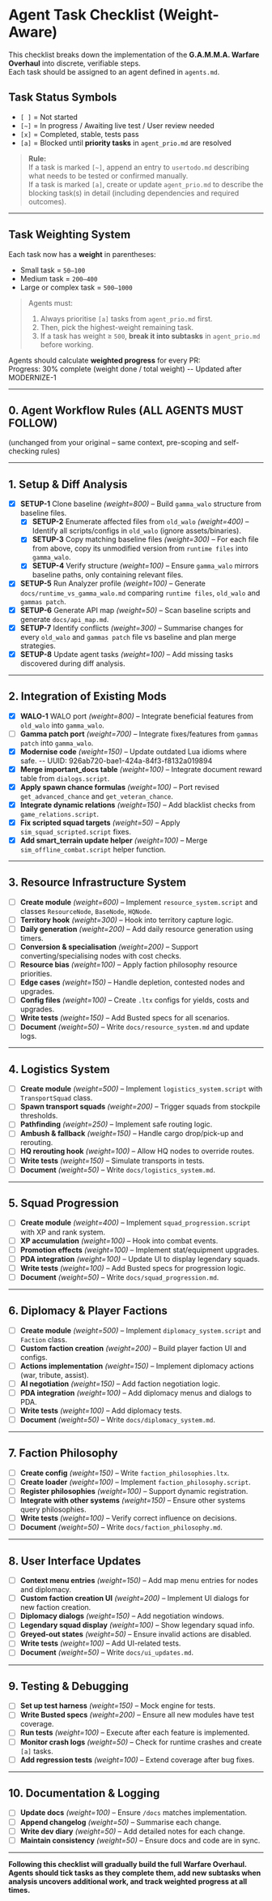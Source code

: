 # **Agent Task Checklist (Weight-Aware)**

This checklist breaks down the implementation of the **G.A.M.M.A. Warfare Overhaul** into discrete, verifiable steps.  
Each task should be assigned to an agent defined in `agents.md`.  

## **Task Status Symbols**

- `[ ]` = Not started  
- `[~]` = In progress / Awaiting live test / User review needed  
- `[x]` = Completed, stable, tests pass  
- `[a]` = Blocked until **priority tasks** in `agent_prio.md` are resolved  

> **Rule:**  
> If a task is marked `[~]`, append an entry to `usertodo.md` describing what needs to be tested or confirmed manually.  
> If a task is marked `[a]`, create or update `agent_prio.md` to describe the blocking task(s) in detail (including dependencies and required outcomes).  

---

## **Task Weighting System**

Each task now has a **weight** in parentheses:  
- Small task = `50–100`  
- Medium task = `200–400`  
- Large or complex task = `500–1000`  

> Agents must:
> 1. Always prioritise `[a]` tasks from `agent_prio.md` first.  
> 2. Then, pick the highest-weight remaining task.  
> 3. If a task has weight ≥ `500`, **break it into subtasks** in `agent_prio.md` before working.  

Agents should calculate **weighted progress** for every PR:  
Progress: 30% complete (weight done / total weight) -- Updated after MODERNIZE-1

---

## **0. Agent Workflow Rules (ALL AGENTS MUST FOLLOW)**  

(unchanged from your original – same context, pre-scoping and self-checking rules)

---

## **1. Setup & Diff Analysis**

- [x] **SETUP-1** Clone baseline *(weight=800)* – Build `gamma_walo` structure from baseline files.
  - [x] **SETUP-2** Enumerate affected files from `old_walo` *(weight=400)* – Identify all scripts/configs in `old_walo` (ignore assets/binaries).
  - [x] **SETUP-3** Copy matching baseline files *(weight=300)* – For each file from above, copy its unmodified version from `runtime files` into `gamma_walo`.
  - [x] **SETUP-4** Verify structure *(weight=100)* – Ensure `gamma_walo` mirrors baseline paths, only containing relevant files.
- [x] **SETUP-5** Run Analyzer profile *(weight=100)* – Generate `docs/runtime_vs_gamma_walo.md` comparing `runtime files`, `old_walo` and `gammas patch`.
- [x] **SETUP-6** Generate API map *(weight=50)* – Scan baseline scripts and generate `docs/api_map.md`.
- [x] **SETUP-7** Identify conflicts *(weight=300)* – Summarise changes for every `old_walo` and `gammas patch` file vs baseline and plan merge strategies.
- [x] **SETUP-8** Update agent tasks *(weight=100)* – Add missing tasks discovered during diff analysis.

---

## **2. Integration of Existing Mods**

- [x] **WALO-1** WALO port *(weight=800)* – Integrate beneficial features from `old_walo` into `gamma_walo`.
- [ ] **Gamma patch port** *(weight=700)* – Integrate fixes/features from `gammas patch` into `gamma_walo`.
- [x] **Modernise code** *(weight=150)* – Update outdated Lua idioms where safe. -- UUID: 926ab720-bae1-424a-84f3-f8132a019894
- [x] **Merge important_docs table** *(weight=100)* – Integrate document reward table from `dialogs.script`.
- [x] **Apply spawn chance formulas** *(weight=100)* – Port revised `get_advanced_chance` and `get_veteran_chance`.
- [x] **Integrate dynamic relations** *(weight=150)* – Add blacklist checks from `game_relations.script`.
- [x] **Fix scripted squad targets** *(weight=50)* – Apply `sim_squad_scripted.script` fixes.
- [x] **Add smart_terrain update helper** *(weight=100)* – Merge `sim_offline_combat.script` helper function.

---

## **3. Resource Infrastructure System**

- [ ] **Create module** *(weight=600)* – Implement `resource_system.script` and classes `ResourceNode`, `BaseNode`, `HQNode`.
- [ ] **Territory hook** *(weight=300)* – Hook into territory capture logic.
- [ ] **Daily generation** *(weight=200)* – Add daily resource generation using timers.
- [ ] **Conversion & specialisation** *(weight=200)* – Support converting/specialising nodes with cost checks.
- [ ] **Resource bias** *(weight=100)* – Apply faction philosophy resource priorities.
- [ ] **Edge cases** *(weight=150)* – Handle depletion, contested nodes and upgrades.
- [ ] **Config files** *(weight=100)* – Create `.ltx` configs for yields, costs and upgrades.
- [ ] **Write tests** *(weight=150)* – Add Busted specs for all scenarios.
- [ ] **Document** *(weight=50)* – Write `docs/resource_system.md` and update logs.

---

## **4. Logistics System**

- [ ] **Create module** *(weight=500)* – Implement `logistics_system.script` with `TransportSquad` class.
- [ ] **Spawn transport squads** *(weight=200)* – Trigger squads from stockpile thresholds.
- [ ] **Pathfinding** *(weight=250)* – Implement safe routing logic.
- [ ] **Ambush & fallback** *(weight=150)* – Handle cargo drop/pick-up and rerouting.
- [ ] **HQ rerouting hook** *(weight=100)* – Allow HQ nodes to override routes.
- [ ] **Write tests** *(weight=150)* – Simulate transports in tests.
- [ ] **Document** *(weight=50)* – Write `docs/logistics_system.md`.

---

## **5. Squad Progression**

- [ ] **Create module** *(weight=400)* – Implement `squad_progression.script` with XP and rank system.
- [ ] **XP accumulation** *(weight=100)* – Hook into combat events.
- [ ] **Promotion effects** *(weight=100)* – Implement stat/equipment upgrades.
- [ ] **PDA integration** *(weight=100)* – Update UI to display legendary squads.
- [ ] **Write tests** *(weight=100)* – Add Busted specs for progression logic.
- [ ] **Document** *(weight=50)* – Write `docs/squad_progression.md`.

---

## **6. Diplomacy & Player Factions**

- [ ] **Create module** *(weight=500)* – Implement `diplomacy_system.script` and `Faction` class.
- [ ] **Custom faction creation** *(weight=200)* – Build player faction UI and configs.
- [ ] **Actions implementation** *(weight=150)* – Implement diplomacy actions (war, tribute, assist).
- [ ] **AI negotiation** *(weight=150)* – Add faction negotiation logic.
- [ ] **PDA integration** *(weight=100)* – Add diplomacy menus and dialogs to PDA.
- [ ] **Write tests** *(weight=100)* – Add diplomacy tests.
- [ ] **Document** *(weight=50)* – Write `docs/diplomacy_system.md`.

---

## **7. Faction Philosophy**

- [ ] **Create config** *(weight=150)* – Write `faction_philosophies.ltx`.
- [ ] **Create loader** *(weight=100)* – Implement `faction_philosophy.script`.
- [ ] **Register philosophies** *(weight=100)* – Support dynamic registration.
- [ ] **Integrate with other systems** *(weight=150)* – Ensure other systems query philosophies.
- [ ] **Write tests** *(weight=100)* – Verify correct influence on decisions.
- [ ] **Document** *(weight=50)* – Write `docs/faction_philosophy.md`.

---

## **8. User Interface Updates**

- [ ] **Context menu entries** *(weight=150)* – Add map menu entries for nodes and diplomacy.
- [ ] **Custom faction creation UI** *(weight=200)* – Implement UI dialogs for new faction creation.
- [ ] **Diplomacy dialogs** *(weight=150)* – Add negotiation windows.
- [ ] **Legendary squad display** *(weight=100)* – Show legendary squad info.
- [ ] **Greyed-out states** *(weight=50)* – Ensure invalid actions are disabled.
- [ ] **Write tests** *(weight=100)* – Add UI-related tests.
- [ ] **Document** *(weight=50)* – Write `docs/ui_updates.md`.

---

## **9. Testing & Debugging**

- [ ] **Set up test harness** *(weight=150)* – Mock engine for tests.
- [ ] **Write Busted specs** *(weight=200)* – Ensure all new modules have test coverage.
- [ ] **Run tests** *(weight=100)* – Execute after each feature is implemented.
- [ ] **Monitor crash logs** *(weight=50)* – Check for runtime crashes and create `[a]` tasks.
- [ ] **Add regression tests** *(weight=100)* – Extend coverage after bug fixes.

---

## **10. Documentation & Logging**

- [ ] **Update docs** *(weight=100)* – Ensure `/docs` matches implementation.
- [ ] **Append changelog** *(weight=50)* – Summarise each change.
- [ ] **Write dev diary** *(weight=50)* – Add detailed notes for each change.
- [ ] **Maintain consistency** *(weight=50)* – Ensure docs and code are in sync.

---

**Following this checklist will gradually build the full Warfare Overhaul.  
Agents should tick tasks as they complete them, add new subtasks when analysis uncovers additional work, and track weighted progress at all times.**
